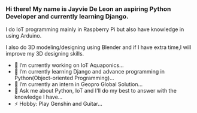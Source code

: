 ### Hi there! My name is Jayvie De Leon an aspiring Python Developer and currently learning Django.

I do IoT programming mainly in Raspberry Pi but also have knowledge in using Arduino.

I also do 3D modeling/designing using Blender and if I have extra time,I will improve my 3D designing skills. 

- 🔭 I’m currently working on IoT Aquaponics...
- 🌱 I’m currently learning Django and advance programming in Python(Object-oriented Programming)...
- 👯 I’m currently an intern in Geopro Global Solution... 
- 💬 Ask me about Python, IoT and I'll do my best to answer with the knowledge I have...
- ⚡ Hobby: Play Genshin and Guitar...

